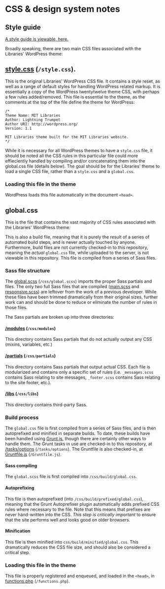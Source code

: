 # CSS & design system notes

## Style guide

[A style guide is viewable, here.](http://libraries.mit.edu/style-guide/)

Broadly speaking, there are two main CSS files associated with the Libraries' WordPress theme:

## [style.css](/style.css) (`/style.css`).

This is the original Libraries' WordPress CSS file. It contains a style reset, as well as a range of default styles for handling WordPress related markup. It is essentially a copy of the WordPress twentytwelve theme CSS, with perhaps a few rules added/removed. This file is essential to the theme, as the comments at the top of the file define the theme for WordPress:
```
/*
Theme Name: MIT Libraries
Author: Lightning Trumpet
Author URI: http://wordpress.org/
Version: 1.1

MIT Libraries theme built for the MIT Libraries website.
*/
```

While it is necessary for all WordPress themes to have a `style.css` file, it should be noted all the CSS rules in this particular file could more effieciently handled by compiling and/or concatenating them into the global.css file (details below). The goal should be for the Libraries' theme to load a single CSS file, rather than a `style.css`	and a `global.css`.

### Loading this file in the theme

WordPress loads this file automatically in the document `<head>`.

## global.css

This is the file that contains the vast majority of CSS rules associated with the Libraries' WordPress theme.

This is also a build file, meaning that it is purely the result of a series of automated build steps, and is never actually touched by anyone. Furthermore, build files are not currently checked-in to this repository, meaning the _actual_ `global.css` file, while uploaded to the server, is not viewable in this repository. This file is compiled from a series of Sass files.

### Sass file structure

The [global.scss](/css/global.scss) (`/css/global.scss`) imports the proper Sass partials and files. The only two full Sass files that are compiled ([main.scss](/css/main.scss) and [responsive.scss](/css/responsive.scss)) are leftover from the work of a previous developer. While these files have been trimmed dramatically from their original sizes, further work can and should be done to reduce or eliminate the number of rules in those files.

The Sass partials are broken up into three directories:

#### [/modules](/css/modules) (`/css/modules`)

This directory contains Sass partials that do not actually output any CSS (mixins, variables, etc.)

#### [/partials](/css/partials) (`/css/partials`)

This directory contains Sass partials that output actual CSS. Each file is modularized and contains only a specific set of rules (i.e. `_messages.scss` contains Sass relating to site messages, `_footer.scss` contains Sass relating to the site footer, etc.).

#### [/libs](/css/libs) (`/css/libs`)

This directory contains third-party Sass.

### Build process

The `global.css` file is first compiled from a series of Sass files, and is then autoprefixed and minified in separate builds. To date, these builds have been handled using [Grunt.js](http://gruntjs.com/), though there are certainly other ways to handle them. The Grunt tasks in use are checked-in to this repository, at [/tasks/options](/tasks/options) (`/tasks/options`). The Gruntfile is also checked-in, at [Gruntfile.js](/Gruntfile.js) (`/Gruntfile.js`).

#### Sass compiling

The `global.scss` file is first compiled into `/css/build/global.css`.

#### Autoprefixing

This file is then autoprefixed (into `/css/build/prefixed/global.css`), meaning that the Grunt Autoprefixer plugin automatically adds prefixed CSS rules where necessary to the file. Note that this means that prefixes are never hand-written into the CSS. _This step is critically important_ to ensure that the site performs well and looks good on older browsers.

#### Minification

This file is then minified into `css/build/minified/global.css`. This dramatically reduces the CSS file size, and should also be considered a critical step.

### Loading this file in the theme

This file is properly registered and enqueued, and loaded in the `<head>`, in [functions.php](/functions.php) (`/functions.php`).